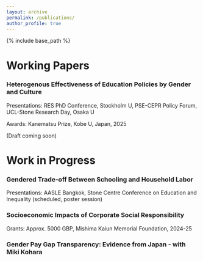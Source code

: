 ```yaml
---
layout: archive
permalink: /publications/
author_profile: true
---
```


{% include base_path %}

# Working Papers

### Heterogenous Effectiveness of Education Policies by Gender and Culture

Presentations: RES PhD Conference, Stockholm U, PSE-CEPR Policy Forum, UCL-Stone Research Day, Osaka U

Awards: Kanematsu Prize, Kobe U, Japan, 2025

(Draft coming soon)

# Work in Progress

### Gendered Trade-off Between Schooling and Household Labor

Presentations: AASLE Bangkok, Stone Centre Conference on Education and Inequality (scheduled, poster session)

### Socioeconomic Impacts of Corporate Social Responsibility

Grants: Approx. 5000 GBP, Mishima Kaiun Memorial Foundation, 2024-25

### Gender Pay Gap Transparency: Evidence from Japan - with Miki Kohara

<!--- 
### Presentation Experiences

- **Conference on Mathematics**, 2022: Presented the core findings of the paper, focusing on the implications of the number 1 in algebraic structures.
- **Workshop on Number Theory**, 2023: Delivered a talk on the theoretical aspects of the number 1, with discussions on potential future work related to the number 2.
 -->
<!---  
### Dual Impact of Immigration on Labor Supply and Demand in the Service Sector

Presentations: AASLE Taipei, UCL
--->


<!--- 
{% if site.author.googlescholar %}
  <div class="wordwrap">You can also find my articles on <a href="{{site.author.googlescholar}}">my Google Scholar profile</a>.</div>
{% endif %}

{% include base_path %}

{% for post in site.publications reversed %}
  {% include archive-single.html %}
{% endfor %}

 -->
